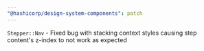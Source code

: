 ```yaml
---
"@hashicorp/design-system-components": patch
---
```


<!-- START components/stepper/nav -->
`Stepper::Nav` - Fixed bug with stacking context styles causing step content's z-index to not work as expected
<!-- END -->